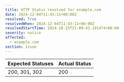 ```yaml
---
title: HTTP Status resolved for example.com
date: 2024-12-04T11:43:11+00:00Z
resolved: True
resolvedWhen: 2024-12-04T11:43:11+00:00Z
resolvedStartTime: 2024-10-25T21:09:43.191474+00:00
severity: notice
affected:
  - example.com
section: issue
---
```


| Expected Statuses | Actual Status  |
|-------------------|----------------|
| 200, 301, 302 | 200 |
